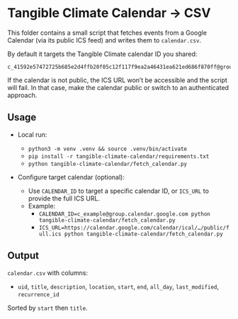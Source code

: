 # Tangible Climate Calendar → CSV

This folder contains a small script that fetches events from a Google Calendar (via its public ICS feed) and writes them to `calendar.csv`.

By default it targets the Tangible Climate calendar ID you shared:

```
c_41592e57472725b685e2d4ffb20f05c12f117f9ea2a46431ea621ed686f870ff@group.calendar.google.com
```

If the calendar is not public, the ICS URL won’t be accessible and the script will fail. In that case, make the calendar public or switch to an authenticated approach.

## Usage

- Local run:
  - `python3 -m venv .venv && source .venv/bin/activate`
  - `pip install -r tangible-climate-calendar/requirements.txt`
  - `python tangible-climate-calendar/fetch_calendar.py`

- Configure target calendar (optional):
  - Use `CALENDAR_ID` to target a specific calendar ID, or `ICS_URL` to provide the full ICS URL.
  - Example:
    - `CALENDAR_ID=c_example@group.calendar.google.com python tangible-climate-calendar/fetch_calendar.py`
    - `ICS_URL=https://calendar.google.com/calendar/ical/…/public/full.ics python tangible-climate-calendar/fetch_calendar.py`

## Output

`calendar.csv` with columns:

- `uid`, `title`, `description`, `location`, `start`, `end`, `all_day`, `last_modified`, `recurrence_id`

Sorted by `start` then `title`.

